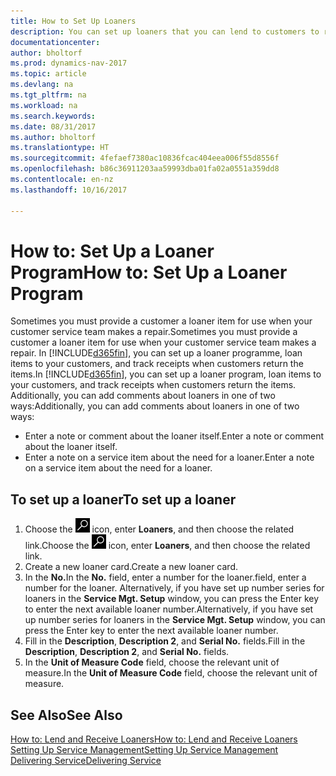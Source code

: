```yaml
---
title: How to Set Up Loaners
description: You can set up loaners that you can lend to customers to replace service items while they are in service.
documentationcenter: 
author: bholtorf
ms.prod: dynamics-nav-2017
ms.topic: article
ms.devlang: na
ms.tgt_pltfrm: na
ms.workload: na
ms.search.keywords: 
ms.date: 08/31/2017
ms.author: bholtorf
ms.translationtype: HT
ms.sourcegitcommit: 4fefaef7380ac10836fcac404eea006f55d8556f
ms.openlocfilehash: b86c36911203aa59993dba01fa02a0551a359dd8
ms.contentlocale: en-nz
ms.lasthandoff: 10/16/2017

---
```

# <a name="how-to-set-up-a-loaner-program"></a><span data-ttu-id="0d3ba-103">How to: Set Up a Loaner Program</span><span class="sxs-lookup"><span data-stu-id="0d3ba-103">How to: Set Up a Loaner Program</span></span>
<span data-ttu-id="0d3ba-104">Sometimes you must provide a customer a loaner item for use when your customer service team makes a repair.</span><span class="sxs-lookup"><span data-stu-id="0d3ba-104">Sometimes you must provide a customer a loaner item for use when your customer service team makes a repair.</span></span> <span data-ttu-id="0d3ba-105">In [!INCLUDE[d365fin](includes/d365fin_md.md)], you can set up a loaner programme, loan items to your customers, and track receipts when customers return the items.</span><span class="sxs-lookup"><span data-stu-id="0d3ba-105">In [!INCLUDE[d365fin](includes/d365fin_md.md)], you can set up a loaner program, loan items to your customers, and track receipts when customers return the items.</span></span> <span data-ttu-id="0d3ba-106">Additionally, you can add comments about loaners in one of two ways:</span><span class="sxs-lookup"><span data-stu-id="0d3ba-106">Additionally, you can add comments about loaners in one of two ways:</span></span>  
  
* <span data-ttu-id="0d3ba-107">Enter a note or comment about the loaner itself.</span><span class="sxs-lookup"><span data-stu-id="0d3ba-107">Enter a note or comment about the loaner itself.</span></span>  
* <span data-ttu-id="0d3ba-108">Enter a note on a service item about the need for a loaner.</span><span class="sxs-lookup"><span data-stu-id="0d3ba-108">Enter a note on a service item about the need for a loaner.</span></span>  

## <a name="to-set-up-a-loaner"></a><span data-ttu-id="0d3ba-109">To set up a loaner</span><span class="sxs-lookup"><span data-stu-id="0d3ba-109">To set up a loaner</span></span>  
1. <span data-ttu-id="0d3ba-110">Choose the ![Search for Page or Report](media/ui-search/search_small.png "Search for Page or Report icon") icon, enter **Loaners**, and then choose the related link.</span><span class="sxs-lookup"><span data-stu-id="0d3ba-110">Choose the ![Search for Page or Report](media/ui-search/search_small.png "Search for Page or Report icon") icon, enter **Loaners**, and then choose the related link.</span></span>  
2. <span data-ttu-id="0d3ba-111">Create a new loaner card.</span><span class="sxs-lookup"><span data-stu-id="0d3ba-111">Create a new loaner card.</span></span> 
3. <span data-ttu-id="0d3ba-112">In the **No.**</span><span class="sxs-lookup"><span data-stu-id="0d3ba-112">In the **No.**</span></span> <span data-ttu-id="0d3ba-113">field, enter a number for the loaner.</span><span class="sxs-lookup"><span data-stu-id="0d3ba-113">field, enter a number for the loaner.</span></span> <span data-ttu-id="0d3ba-114">Alternatively, if you have set up number series for loaners in the **Service Mgt. Setup** window, you can press the Enter key to enter the next available loaner number.</span><span class="sxs-lookup"><span data-stu-id="0d3ba-114">Alternatively, if you have set up number series for loaners in the **Service Mgt. Setup** window, you can press the Enter key to enter the next available loaner number.</span></span>  
4. <span data-ttu-id="0d3ba-115">Fill in the **Description**, **Description 2**, and **Serial No.** fields.</span><span class="sxs-lookup"><span data-stu-id="0d3ba-115">Fill in the **Description**, **Description 2**, and **Serial No.** fields.</span></span>  
5. <span data-ttu-id="0d3ba-116">In the **Unit of Measure Code** field, choose the relevant unit of measure.</span><span class="sxs-lookup"><span data-stu-id="0d3ba-116">In the **Unit of Measure Code** field, choose the relevant unit of measure.</span></span>  
  
## <a name="see-also"></a><span data-ttu-id="0d3ba-117">See Also</span><span class="sxs-lookup"><span data-stu-id="0d3ba-117">See Also</span></span>
[<span data-ttu-id="0d3ba-118">How to: Lend and Receive Loaners</span><span class="sxs-lookup"><span data-stu-id="0d3ba-118">How to: Lend and Receive Loaners</span></span>](service-how-to-lend-receive-loaners.md)  
[<span data-ttu-id="0d3ba-119">Setting Up Service Management</span><span class="sxs-lookup"><span data-stu-id="0d3ba-119">Setting Up Service Management</span></span>](service-setup-service.md)  
[<span data-ttu-id="0d3ba-120">Delivering Service</span><span class="sxs-lookup"><span data-stu-id="0d3ba-120">Delivering Service</span></span>](service-deliver-service.md)  


